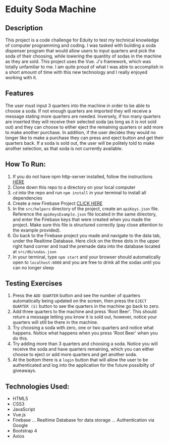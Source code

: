 # Eduity Soda Machine

## Description

This project is a code challenge for Eduity to test my technical knowledge of computer programming and coding.
I was tasked with building a soda dispenser program that would allow users to input quarters and pick the soda of their choosing,
while lowering the quantity of sodas in the machine as they are sold. This project uses the Vue. J's framework, which was totally unfamiliar
to me. I am quite proud of what I was able to accomplish in a short amount of time with this new technology and I really enjoyed working with it.

## Features

The user must input 3 quarters into the machine in order to be able to choose a soda. If not enough quarters are imported they will receive a message stating more quarters are needed. Inversely, if too many quarters are inserted they will receive their selected soda (as long as it is not sold out) and they can choose to either eject the remaining quarters or add more to make another purchase. In addition, if the user decides they would no longer like to make a purchase they can press and eject button and get their quarters back. If a soda is sold out, the user will be politely told to make another selection, as that soda is not currently available. 

## How To Run:
1. If you do not have npm http-server installed, follow the instructions [HERE](https://www.npmjs.com/package/http-server)
1. Clone down this repo to a directory on your local computer
1. `cd` into the repo and run `npm install` in your terminal to install all dependencies
1. Create a new Firebase Project [CLICK HERE](console.firebase.com)
1. In the `src/helpers` directory of the project, create an `apiKeys.json` file. Reference the `apiKeysExample.json` file located in the same directory, and enter the 
Firebase keys that were created when you made the project. Make sure this file is structured correctly (pay close attention to the example provided).
1. Go back to the Firebase project you made and navigate to the data tab, under the Realtime Database. Here click on the three dots in the upper right hand corner and load
the premade data into the database located at `src/db/sodas.json`
1. In your terminal, type `npm start` and your browser should automatically open to `localhost:8080` and you are free to drink all the sodas until you can no longer sleep

## Testing Exercises

1. Press the `ADD QUARTER` button and see the number of quarters automatically being updated on the screen, then press the `EJECT QUARTER (S)` button to see the quarters in the machine go back to zero.
1. Add three quarters to the machine and press 'Root Beer'. This should return a message letting you know it is sold out, however, notice your quarters will still be there in the machine.
1. Try choosing a soda with zero, one or two quarters and notice what happens. Notice what happens when you press 'Root Beer' when you do this.
1. Try adding more than 3 quarters and choosing a soda. Notice you will receive the soda and have quarters remaining, which you can either choose to eject or add more quarters and get another soda.
1. At the bottom there is a `login` button that will allow the user to be authenticated and log into the application for the future possibilty of giveaways.

## Technologies Used:

* HTML5
* CSS3
* JavaScript
* Vue.js
* Firebase
... Realtime Database for data storage
... Authentication via Google
* Bootstrap 4
* Axios

